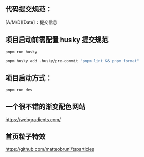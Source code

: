 ## 代码提交规范：

[A/M/D][Date]：提交信息

## 项目启动前需配置 husky 提交规范

```sh
pnpm run husky

pnpm husky add .husky/pre-commit "pnpm lint && pnpm format"
```

## 项目启动方式：

```sh
pnpm run dev
```

## 一个很不错的渐变配色网站

https://webgradients.com/

## 首页粒子特效

https://github.com/matteobruni/tsparticles
